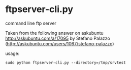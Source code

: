 # ftpserver-cli.py
command line ftp server

Taken from the following answer on askubuntu
http://askubuntu.com/a/17095
by Stefano Palazzo (http://askubuntu.com/users/1067/stefano-palazzo)

usage:
    
    sudo python ftpserver-cli.py --directory=/tmp/srvtest
